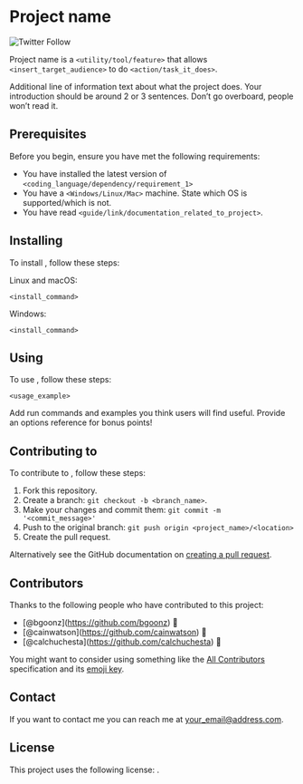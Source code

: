 # Project name

![Twitter Follow](https://img.shields.io/twitter/follow/bgoonz?style=social)

Project name is a `<utility/tool/feature>` that allows `<insert_target_audience>` to do `<action/task_it_does>`.

Additional line of information text about what the project does. Your introduction should be around 2 or 3 sentences. Don’t go overboard, people won’t read it.

## Prerequisites

Before you begin, ensure you have met the following requirements:

- You have installed the latest version of `<coding_language/dependency/requirement_1>`
- You have a `<Windows/Linux/Mac>` machine. State which OS is supported/which is not.
- You have read `<guide/link/documentation_related_to_project>`.

## Installing

To install , follow these steps:

Linux and macOS:

    <install_command>

Windows:

    <install_command>

## Using

To use , follow these steps:

    <usage_example>

Add run commands and examples you think users will find useful. Provide an options reference for bonus points!

## Contributing to

To contribute to , follow these steps:

1.  Fork this repository.
2.  Create a branch: `git checkout -b <branch_name>`.
3.  Make your changes and commit them: `git commit -m '<commit_message>'`
4.  Push to the original branch: `git push origin <project_name>/<location>`
5.  Create the pull request.

Alternatively see the GitHub documentation on [creating a pull request](https://help.github.com/en/github/collaborating-with-issues-and-pull-requests/creating-a-pull-request).

## Contributors

Thanks to the following people who have contributed to this project:

- <span class="citation" data-cites="bgoonz">\[@bgoonz\]</span>(https://github.com/bgoonz) 📖
- <span class="citation" data-cites="cainwatson">\[@cainwatson\]</span>(https://github.com/cainwatson) 🐛
- <span class="citation" data-cites="calchuchesta">\[@calchuchesta\]</span>(https://github.com/calchuchesta) 🐛

You might want to consider using something like the [All Contributors](https://github.com/all-contributors/all-contributors) specification and its [emoji key](https://allcontributors.org/docs/en/emoji-key).

## Contact

If you want to contact me you can reach me at <a href="mailto:your_email@address.com" class="email">your_email@address.com</a>.

## License

This project uses the following license: [](link).
